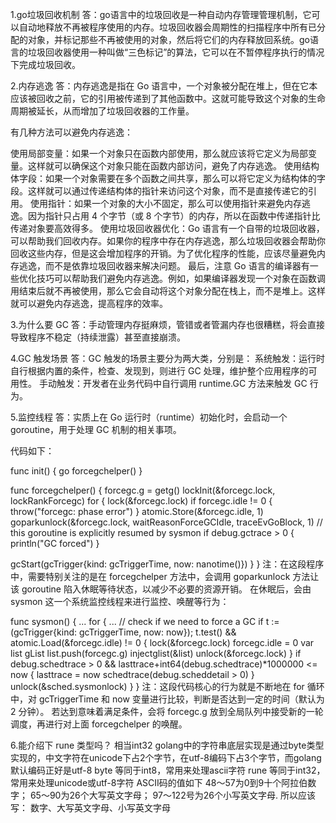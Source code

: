 1.go垃圾回收机制
答：go语言中的垃圾回收是一种自动内存管理管理机制，它可以自动地释放不再被程序使用的内存。垃圾回收器会周期性的扫描程序中所有已分配的对象，并标记那些不再被使用的对象，然后将它们的内存释放回系统。go语言的垃圾回收器使用一种叫做“三色标记”的算法，它可以在不暂停程序执行的情况下完成垃圾回收。

2.内存逃逸
答：内存逃逸是指在 Go 语言中，一个对象被分配在堆上，但在它本应该被回收之前，它的引用被传递到了其他函数中。这就可能导致这个对象的生命周期被延长，从而增加了垃圾回收器的工作量。

有几种方法可以避免内存逃逸：

使用局部变量：如果一个对象只在函数内部使用，那么就应该将它定义为局部变量。这样就可以确保这个对象只能在函数内部访问，避免了内存逃逸。
使用结构体字段：如果一个对象需要在多个函数之间共享，那么可以将它定义为结构体的字段。这样就可以通过传递结构体的指针来访问这个对象，而不是直接传递它的引用。
使用指针：如果一个对象的大小不固定，那么可以使用指针来避免内存逃逸。因为指针只占用 4 个字节（或 8 个字节）的内存，所以在函数中传递指针比传递对象要高效得多。
使用垃圾回收器优化：Go 语言有一个自带的垃圾回收器，可以帮助我们回收内存。如果你的程序中存在内存逃逸，那么垃圾回收器会帮助你回收这些内存，但是这会增加程序的开销。为了优化程序的性能，应该尽量避免内存逃逸，而不是依靠垃圾回收器来解决问题。
最后，注意 Go 语言的编译器有一些优化技巧可以帮助我们避免内存逃逸。例如，如果编译器发现一个对象在函数调用结束后就不再被使用，那么它会自动将这个对象分配在栈上，而不是堆上。这样就可以避免内存逃逸，提高程序的效率。

3.为什么要 GC
答：手动管理内存挺麻烦，管错或者管漏内存也很糟糕，将会直接导致程序不稳定（持续泄露）甚至直接崩溃。

4.GC 触发场景
答：GC 触发的场景主要分为两大类，分别是：
系统触发：运行时自行根据内置的条件，检查、发现到，则进行 GC 处理，维护整个应用程序的可用性。
手动触发：开发者在业务代码中自行调用 runtime.GC 方法来触发 GC 行为。

5.监控线程
答：实质上在 Go 运行时（runtime）初始化时，会启动一个 goroutine，用于处理 GC 机制的相关事项。

代码如下：

func init() {
 go forcegchelper()
}
 
func forcegchelper() {
 forcegc.g = getg()
 lockInit(&forcegc.lock, lockRankForcegc)
 for {
  lock(&forcegc.lock)
  if forcegc.idle != 0 {
   throw("forcegc: phase error")
  }
  atomic.Store(&forcegc.idle, 1)
  goparkunlock(&forcegc.lock, waitReasonForceGCIdle, traceEvGoBlock, 1)
    // this goroutine is explicitly resumed by sysmon
  if debug.gctrace > 0 {
   println("GC forced")
  }
 
  gcStart(gcTrigger{kind: gcTriggerTime, now: nanotime()})
 }
}
注：在这段程序中，需要特别关注的是在 forcegchelper 方法中，会调用 goparkunlock 方法让该 goroutine 陷入休眠等待状态，以减少不必要的资源开销。
在休眠后，会由 sysmon 这一个系统监控线程来进行监控、唤醒等行为：

func sysmon() {
 ...
 for {
  ...
  // check if we need to force a GC
  if t := (gcTrigger{kind: gcTriggerTime, now: now}); t.test() && atomic.Load(&forcegc.idle) != 0 {
   lock(&forcegc.lock)
   forcegc.idle = 0
   var list gList
   list.push(forcegc.g)
   injectglist(&list)
   unlock(&forcegc.lock)
  }
  if debug.schedtrace > 0 && lasttrace+int64(debug.schedtrace)*1000000 <= now {
   lasttrace = now
   schedtrace(debug.scheddetail > 0)
  }
  unlock(&sched.sysmonlock)
 }
}
注：这段代码核心的行为就是不断地在 for 循环中，对 gcTriggerTime 和 now 变量进行比较，判断是否达到一定的时间（默认为 2 分钟）。
若达到意味着满足条件，会将 forcegc.g 放到全局队列中接受新的一轮调度，再进行对上面 forcegchelper 的唤醒。

6.能介绍下 rune 类型吗？
相当int32
golang中的字符串底层实现是通过byte类型实现的，中文字符在unicode下占2个字节，在utf-8编码下占3个字节，而golang默认编码正好是utf-8
byte 等同于int8，常用来处理ascii字符
rune 等同于int32，常用来处理unicode或utf-8字符
ASCII码的值如下
48～57为0到9十个阿拉伯数字；
65～90为26个大写英文字母；
97～122号为26个小写英文字母.
所以应该写：
数字、大写英文字母、小写英文字母